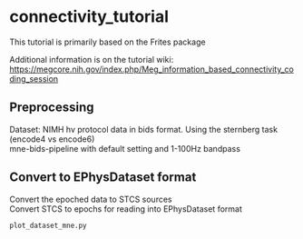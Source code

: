 # connectivity_tutorial
This tutorial is primarily based on the Frites package

Additional information is on the tutorial wiki: <br>
  https://megcore.nih.gov/index.php/Meg_information_based_connectivity_coding_session
  
## Preprocessing
Dataset: NIMH hv protocol data in bids format.  Using the sternberg task (encode4 vs encode6) <br>
mne-bids-pipeline with default setting and 1-100Hz bandpass

## Convert to EPhysDataset format
Convert the epoched data to STCS sources <br> 
Convert STCS to epochs for reading into EPhysDataset format <br>
```
plot_dataset_mne.py  
```
